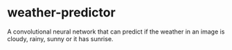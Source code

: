 # weather-predictor
A convolutional neural network that can predict if the weather in an image is cloudy, rainy, sunny or it has sunrise.

